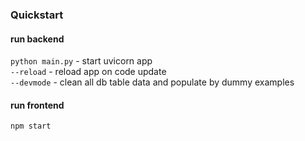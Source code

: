 ### Quickstart
#### run backend

`python main.py` - start uvicorn app<br/>
`--reload` - reload app on code update<br/>
`--devmode` - clean all db table data and populate by dummy examples<br/>

#### run frontend
`npm start`<br/>
